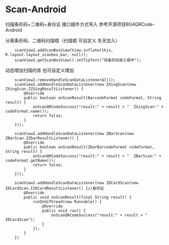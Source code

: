 # Scan-Android
扫描条形码+二维码+身份证 接口插件方式导入 参考开源项目BGAQRCode-Android

分离条形码、二维码扫描框（扫描框 可自定义 冬天加入）

        scanView2.addScanBoxView(View.inflate(this, R.layout.layout_scanbox_bar, null));
        scanView2.getScanBoxView().setTipText("将条形码放入框中");

动态增加扫描的库 也可自定义增加


        scanView2.removeHandleScanDataListenerAll();
        scanView2.addHandleScanDataListener(new ZXingScan(new ZXingScan.IZXingResultListener() {
            @Override
            public boolean onScanResult(BarcodeFormat codeFormat, String result) {
                onScanQRCodeSuccess("result:" + result + "  ZXingScan:" + codeFormat.name());
                return false;
            }
        }));

        scanView2.addHandleScanDataListener(new ZBarScan(new ZBarScan.IZbarResultListener() {
            @Override
            public boolean onScanResult(ZbarBarcodeFormat codeFormat, String result) {
                onScanQRCodeSuccess("result:" + result + "  ZBarScan:" + codeFormat.getName());
                return false;
            }
        }));

        scanView2.addHandleScanDataListener(new IDCardScan(new IDCardScan.IIDCardResultListener() {//身份证
            @Override
            public void onScanResult(final String result) {
                runOnUiThread(new Runnable() {
                    @Override
                    public void run() {
                        onScanQRCodeSuccess("result:" + result + "   IDCardScan");
                    }
                });
            }
        })
